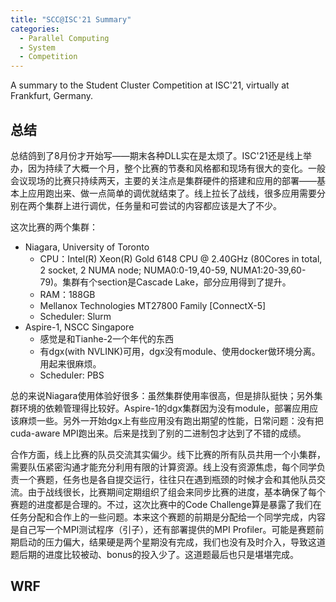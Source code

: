 ```yaml
---
title: "SCC@ISC'21 Summary"
categories:
  - Parallel Computing
  - System
  - Competition
---
```


A summary to the Student Cluster Competition at ISC'21, virtually at Frankfurt, Germany.

## 总结

总结鸽到了8月份才开始写——期末各种DLL实在是太烦了。ISC'21还是线上举办，因为持续了大概一个月，整个比赛的节奏和风格都和现场有很大的变化。一般会议现场的比赛只持续两天，主要的关注点是集群硬件的搭建和应用的部署——基本上应用跑出来、做一点简单的调优就结束了。线上拉长了战线，很多应用需要分别在两个集群上进行调优，任务量和可尝试的内容都应该是大了不少。

这次比赛的两个集群：

* Niagara, University of Toronto
  * CPU：Intel(R) Xeon(R) Gold 6148 CPU @ 2.40GHz (80Cores in total, 2 socket, 2 NUMA node; NUMA0:0-19,40-59, NUMA1:20-39,60-79)。集群有个section是Cascade Lake，部分应用得到了提升。
  * RAM：188GB
  * Mellanox Technologies MT27800 Family [ConnectX-5]
  * Scheduler: Slurm
* Aspire-1, NSCC Singapore
  * 感觉是和Tianhe-2一个年代的东西
  * 有dgx(with NVLINK)可用，dgx没有module、使用docker做环境分离。用起来很麻烦。
  * Scheduler: PBS

总的来说Niagara使用体验好很多：虽然集群使用率很高，但是排队挺快；另外集群环境的依赖管理得比较好。Aspire-1的dgx集群因为没有module，部署应用应该麻烦一些。另外一开始dgx上有些应用没有跑出期望的性能，日常问题：没有把cuda-aware MPI跑出来。后来是找到了别的二进制包才达到了不错的成绩。

合作方面，线上比赛的队员交流其实偏少。线下比赛的所有队员共用一个小集群，需要队伍紧密沟通才能充分利用有限的计算资源。线上没有资源焦虑，每个同学负责一个赛题，任务也是各自提交运行，往往只在遇到瓶颈的时候才会和其他队员交流。由于战线很长，比赛期间定期组织了组会来同步比赛的进度，基本确保了每个赛题的进度都是合理的。不过，这次比赛中的Code Challenge算是暴露了我们在任务分配和合作上的一些问题。本来这个赛题的前期是分配给一个同学完成，内容是自己写一个MPI测试程序（引子），还有部署提供的MPI Profiler。可能是赛题前期启动的压力偏大，结果硬是两个星期没有完成，我们也没有及时介入，导致这道题后期的进度比较被动、bonus的投入少了。这道题最后也只是堪堪完成。

## WRF
